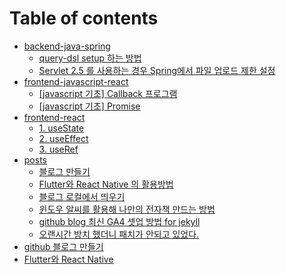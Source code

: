 # Table of contents

* [backend-java-spring](README.md)
  * [query-dsl setup 하는 방법](backend-java-spring/2023-02-25-query-dsl\_1.md)
  * [Servlet 2.5 를 사용하는 경우 Spring에서 파일 업로드 제한 설정](backend-java-spring/2024-05-13-spring-servlet-2.5.md)
* [frontend-javascript-react](frontend-javascript-react/README.md)
  * [\[javascript 기초\] Callback 프로그램](frontend-javascript-react/2024-07-29-callback.md)
  * [\[javascript 기초\] Promise](<frontend-javascript-react/\[javascript 기초] Promise f5364ee28b43450bb5c7a6bcabf17521.md>)
* [frontend-react](frontend-react/README.md)
  * [1. useState](<frontend-react/1 useState e165d57fead7457cb3cb986a195975cd.md>)
  * [2. useEffect](<frontend-react/2 useEffect c24b8334b45d453fb6cfb24c36f14f59.md>)
  * [3. useRef](<frontend-react/3 useRef 73b2f9f27bfe4e9da44759f5d02187b3.md>)
* [posts](posts/README.md)
  * [블로그 만들기](posts/2023-02-11-first.md)
  * [Flutter와 React Native 의 활용방법](posts/2023-02-12-2.md)
  * [블로그 로컬에서 띄우기](posts/2023-02-18-2ed.md)
  * [윈도우 알씨를 활용해 나만의 전자책 만드는 방법](posts/2023-03-01-make-pdf.md)
  * [github blog 최신 GA4 셋업 방법 for jekyll](<posts/2023-04-16-google-ad-setup copy.md>)
  * [오랜시간 방치 했더니 패치가 안되고 있었다.](posts/2024-04-27-jekyll-update.md)
* [github 블로그 만들기](github.md)
* [Flutter와 React Native](flutter-react-native.md)
